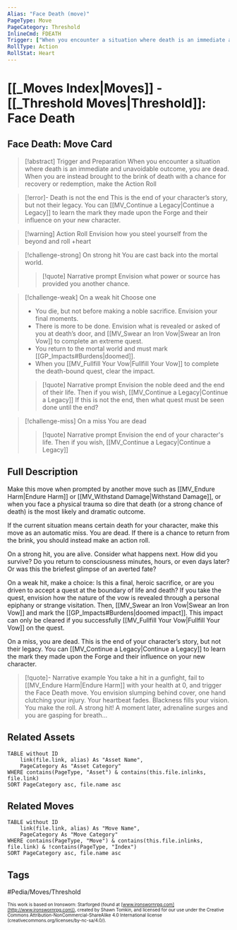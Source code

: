 ```yaml
---
Alias: "Face Death (move)"
PageType: Move
PageCategory: Threshold
InlineCmd: FDEATH
Trigger: ["When you encounter a situation where death is an immediate and unavoidable outcome","When you are instead brought to the brink of death with a chance for recovery or redemption"]
RollType: Action
RollStat: Heart
---
```

# [[_Moves Index|Moves]] - [[_Threshold Moves|Threshold]]: Face Death

## Face Death: Move Card
>[!abstract]  Trigger and Preparation
>When you encounter a situation where death is an immediate and unavoidable outcome, you are dead.
>When you are instead brought to the brink of death with a chance for recovery or redemption, make the Action Roll

> [!error]- Death is not the end
>  This is the end of your character’s story, but not their legacy. You can [[MV_Continue a Legacy|Continue a Legacy]] to learn the mark they made upon the Forge and their influence on your new character.

> [!warning] Action Roll
> Envision how you steel yourself from the beyond and roll +heart

> [!challenge-strong] On strong hit
> You are cast back into the mortal world.
> > [!quote] Narrative prompt
> > Envision what power or source has provided you another chance.

> [!challenge-weak] On a weak hit
> Choose one
>- You die, but not before making a noble sacrifice. Envision your final moments.
>- There is more to be done. Envision what is revealed or asked of you at death’s door, and [[MV_Swear an Iron Vow|Swear an Iron Vow]] to complete an extreme quest. 
>- You return to the mortal world and must mark [[GP_Impacts#Burdens|doomed]].
>- When you [[MV_Fullfill Your Vow|Fullfill Your Vow]] to complete the death-bound quest, clear the impact.
> > [!quote] Narrative prompt
> > Envision the noble deed and the end of their life. Then if you wish, [[MV_Continue a Legacy|Continue a Legacy]]
> > If this is not the end, then what quest must be seen done until the end?

> [!challenge-miss] On a miss
> You are dead
> > [!quote] Narrative prompt
> > Envision the end of your character's life.  Then if you wish, [[MV_Continue a Legacy|Continue a Legacy]]

## Full Description
Make this move when prompted by another move such as [[MV_Endure Harm|Endure Harm]] or [[MV_Withstand Damage|Withstand Damage]], or when you face a physical trauma so dire that death (or a strong chance of death) is the most likely and dramatic outcome. 

If the current situation means certain death for your character, make this move as an automatic miss. You are dead. If there is a chance to return from the brink, you should instead make an action roll. 

On a strong hit, you are alive. Consider what happens next. How did you survive? Do you return to consciousness minutes, hours, or even days later? Or was this the briefest glimpse of an averted fate? 

On a weak hit, make a choice: Is this a final, heroic sacrifice, or are you driven to accept a quest at the boundary of life and death? If you take the quest, envision how the nature of the vow is revealed through a personal epiphany or strange visitation. Then, [[MV_Swear an Iron Vow|Swear an Iron Vow]] and mark the [[GP_Impacts#Burdens|doomed impact]]. This impact can only be cleared if you successfully [[MV_Fullfill Your Vow|Fullfill Your Vow]] on the quest. 

On a miss, you are dead. This is the end of your character’s story, but not their legacy. You can [[MV_Continue a Legacy|Continue a Legacy]] to learn the mark they made upon the Forge and their influence on your new character.

> [!quote]- Narrative example
> You take a hit in a gunfight, fail to [[MV_Endure Harm|Endure Harm]] with your health at 0, and trigger the Face Death move. You envision slumping behind cover, one hand clutching your injury. Your heartbeat fades. Blackness fills your vision. You make the roll. A strong hit! A moment later, adrenaline surges and you are gasping for breath… 

## Related Assets
```dataview
TABLE without ID
	link(file.link, alias) As "Asset Name",
	PageCategory As "Asset Category"
WHERE contains(PageType, "Asset") & contains(this.file.inlinks, file.link)
SORT PageCategory asc, file.name asc
```

## Related Moves
```dataview
TABLE without ID
	link(file.link, alias) As "Move Name",
	PageCategory As "Move Category"
WHERE contains(PageType, "Move") & contains(this.file.inlinks, file.link) & !contains(PageType, "Index")
SORT PageCategory asc, file.name asc
```

## Tags
#Pedia/Moves/Threshold

<font size=-2>This work is based on Ironsworn: Starforged (found at [www.ironswornrpg.com](http://www.ironswornrpg.com)), created by Shawn Tomkin, and licensed for our use under the Creative Commons Attribution-NonCommercial-ShareAlike 4.0 International license  (creativecommons.org/licenses/by-nc-sa/4.0/).</font>